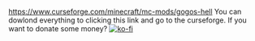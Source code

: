 https://www.curseforge.com/minecraft/mc-mods/gogos-hell
You can dowlond everything to clicking this link and go to the curseforge.
If you want to donate some money?
[![ko-fi](https://ko-fi.com/img/githubbutton_sm.svg)](https://ko-fi.com/L3L51GVRQG)
